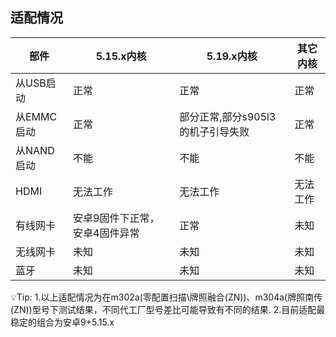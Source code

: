 ## 适配情况

| 部件  | 5.15.x内核 | 5.19.x内核 | 其它内核 |
| ---- | ---- | ---- | ---- |
| 从USB启动 | 正常 | 正常 | 正常 |
| 从EMMC启动 |正常| 部分正常,部分s905l3的机子引导失败 | 正常 | 
| 从NAND启动 |不能| 不能 | 不能 | 
| HDMI | 无法工作 | 无法工作 | 无法工作 |
| 有线网卡 | 安卓9固件下正常，安卓4固件异常 | 正常 | 未知 | 
| 无线网卡 | 未知 | 未知 | 未知 |
| 蓝牙 | 未知 | 未知 | 未知 |

💡Tip: 1.以上适配情况为在m302a(零配置扫描\牌照融合(ZN))、m304a(牌照南传(ZN))型号下测试结果，不同代工厂型号差比可能导致有不同的结果.
2.目前适配最稳定的组合为安卓9+5.15.x



